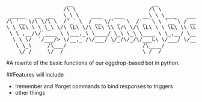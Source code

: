 <pre>
                   __                         __             __
                  /\ \                       /\ \           /\ \__
 _____   __  __   \_\ \    ___    ___      __\ \ \____   ___\ \ ,_\
/\ '__`\/\ \/\ \  /'_` \  / __`\/' _ `\  /'_ `\ \ '__`\ / __`\ \ \/
\ \ \L\ \ \ \_\ \/\ \L\ \/\ \L\ \\ \/\ \/\ \L\ \ \ \L\ \\ \L\ \ \ \_
 \ \ ,__/\/`____ \ \___,_\ \____/ \_\ \_\ \____ \ \_,__/ \____/\ \__\
  \ \ \/  `/___/> \/__,_ /\/___/ \/_/\/_/\/___L\ \/___/ \/___/  \/__/
   \ \_\     /\___/                        /\____/
    \/_/     \/__/                         \_/__/
</pre>

#A rewrite of the basic functions of our eggdrop-based bot in python.

##Features will include
* !remember and !forget commands to bind responses to triggers
* other things
